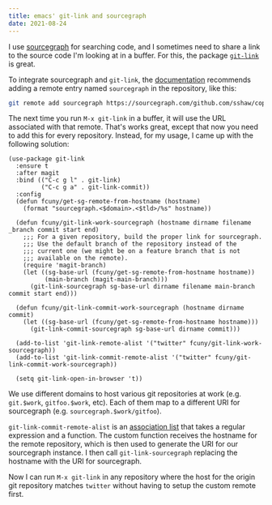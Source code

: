 ```yaml
---
title: emacs' git-link and sourcegraph
date: 2021-08-24
---
```


I use [sourcegraph](https://sourcegraph.com/) for searching code, and I sometimes need to share a link to the source code I'm looking at in a buffer. For this, the package [`git-link`](https://github.com/sshaw/git-link) is great.

To integrate sourcegraph and `git-link`, the [documentation](https://github.com/sshaw/git-link#sourcegraph) recommends adding a remote entry named `sourcegraph` in the repository, like this:

```bash
git remote add sourcegraph https://sourcegraph.com/github.com/sshaw/copy-as-format
```

The next time you run `M-x git-link` in a buffer, it will use the URL associated with that remote. That's works great, except that now you need to add this for every repository. Instead, for my usage, I came up with the following solution:

    (use-package git-link
      :ensure t
      :after magit
      :bind (("C-c g l" . git-link)
             ("C-c g a" . git-link-commit))
      :config
      (defun fcuny/get-sg-remote-from-hostname (hostname)
        (format "sourcegraph.<$domain>.<$tld>/%s" hostname))

      (defun fcuny/git-link-work-sourcegraph (hostname dirname filename _branch commit start end)
        ;;; For a given repository, build the proper link for sourcegraph.
        ;;; Use the default branch of the repository instead of the
        ;;; current one (we might be on a feature branch that is not
        ;;; available on the remote).
        (require 'magit-branch)
        (let ((sg-base-url (fcuny/get-sg-remote-from-hostname hostname))
              (main-branch (magit-main-branch)))
          (git-link-sourcegraph sg-base-url dirname filename main-branch commit start end)))

      (defun fcuny/git-link-commit-work-sourcegraph (hostname dirname commit)
        (let ((sg-base-url (fcuny/get-sg-remote-from-hostname hostname)))
          (git-link-commit-sourcegraph sg-base-url dirname commit)))

      (add-to-list 'git-link-remote-alist '("twitter" fcuny/git-link-work-sourcegraph))
      (add-to-list 'git-link-commit-remote-alist '("twitter" fcuny/git-link-commit-work-sourcegraph))

      (setq git-link-open-in-browser 't))

We use different domains to host various git repositories at work (e.g. `git.$work`, `gitfoo.$work`, etc). Each of them map to a different URI for sourcegraph (e.g. `sourcegraph.$work/gitfoo`).

`git-link-commit-remote-alist` is an [association list](https://www.gnu.org/software/emacs/manual/html_node/elisp/Association-Lists.html) that takes a regular expression and a function. The custom function receives the hostname for the remote repository, which is then used to generate the URI for our sourcegraph instance. I then call `git-link-sourcegraph` replacing the hostname with the URI for sourcegraph.

Now I can run `M-x git-link` in any repository where the host for the origin git repository matches `twitter` without having to setup the custom remote first.
